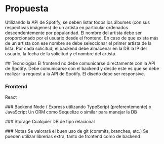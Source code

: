 # Propuesta
Utilizando la API de Spotify, se deben listar todos los álbumes (con sus respectivas imágenes) de un artista en particular ordenados descendentemente por popularidad.
El nombre del artista debe ser proporcionado por el usuario desde el frontend. En caso de que exista más de un artista con ese nombre se debe seleccionar el primer artista de la lista.
Por cada solicitud, el backend debe almacenar en la DB la IP del usuario, la fecha de la solicitud y el nombre del artista.


## Tecnologias
El frontend no debe comunicarse directamente con la API de Spotify. Debe comunicarse con el backend y desde este es que se debe realizar la request a la API de Spotify.
El diseño debe ser responsive.

### Frontend 
React

### Backend
Node / Express utilizando TypeScript (preferentemente) o JavaScript
Un ORM como Sequelize o similar para manejar la DB

### Storage
Cualquier DB de tipo relacional

### Notas
Se valorará el buen uso de git (commits, branches, etc.)
Se pueden utilizar librerías extra, tanto de frontend como de backend